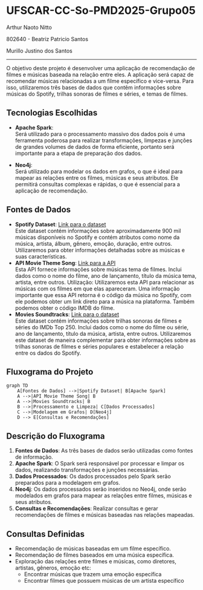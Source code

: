 # UFSCAR-CC-So-PMD2025-Grupo05

Arthur Naoto Nitto

802640 - Beatriz Patricio Santos

Murillo Justino dos Santos

---

O objetivo deste projeto é desenvolver uma aplicação de recomendação de filmes e músicas baseada na relação entre eles. A aplicação será capaz de recomendar músicas relacionadas a um filme específico e vice-versa. Para isso, utilizaremos três bases de dados que contêm informações sobre músicas do Spotify, trilhas sonoras de filmes e séries, e temas de filmes.

## Tecnologias Escolhidas

- **Apache Spark**: <br>
Será utilizado para o processamento massivo dos dados pois é uma ferramenta poderosa para realizar transformações, limpezas e junções de grandes volumes de dados de forma eficiente, portanto será importante para a etapa de preparação dos dados.

- **Neo4j**: <br>
Será utilizado para modelar os dados em grafos, o que é ideal para mapear as relações entre os filmes, músicas e seus atributos. Ele permitirá consultas complexas e rápidas, o que é essencial para a aplicação de recomendação.

## Fontes de Dados
- **Spotify Dataset**: [Link para o dataset](https://www.kaggle.com/datasets/devdope/900k-spotify) <br>
  Este dataset contém informações sobre aproximadamente 900 mil músicas disponíveis no Spotify e contém atributos como nome da música, artista, álbum, gênero, emoção, duração, entre outros. Utilizaremos para obter informações detalhadas sobre as músicas e suas características.
- **API Movie Theme Song**: [Link para a API](https://github.com/atlexis/movieThemeSongDatabase?tab=readme-ov-file) <br>
  Esta API fornece informações sobre músicas tema de filmes. Inclui dados como o nome do filme, ano de lançamento, título da música tema, artista, entre outros.
Utilização: Utilizaremos esta API para relacionar as músicas com os filmes em que elas apareceram. Uma informação importante que essa API retorna é o código da música no Spotify, com ele podemos obter um link direto para a música na plataforma. Também podemos obter o código IMDB do filme.
- **Movies Soundtracks**: [Link para o dataset](https://www.kaggle.com/datasets/ravineesh/soundtracks-of-top-250-imdb-movies-and-tv-series) <br>
  Este dataset contém informações sobre trilhas sonoras de filmes e séries do IMDb Top 250. Inclui dados como o nome do filme ou série, ano de lançamento, título da música, artista, entre outros. Utilizaremos este dataset de maneira complementar para obter informações sobre as trilhas sonoras de filmes e séries populares e estabelecer a relação entre os dados do Spotify.

## Fluxograma do Projeto

```mermaid
graph TD
    A[Fontes de Dados] -->|Spotify Dataset| B[Apache Spark]
    A -->|API Movie Theme Song| B
    A -->|Movies Soundtracks| B
    B -->|Processamento e Limpeza| C[Dados Processados]
    C -->|Modelagem em Grafos| D[Neo4j]
    D --> E[Consultas e Recomendações]
```

## Descrição do Fluxograma
1. **Fontes de Dados**: As três bases de dados serão utilizadas como fontes de informação.
2. **Apache Spark**: O Spark será responsável por processar e limpar os dados, realizando transformações e junções necessárias.
3. **Dados Processados**: Os dados processados pelo Spark serão preparados para a modelagem em grafos.
4. **Neo4j**: Os dados processados serão inseridos no Neo4j, onde serão modelados em grafos para mapear as relações entre filmes, músicas e seus atributos.
5. **Consultas e Recomendações**: Realizar consultas e gerar recomendações de filmes e músicas baseadas nas relações mapeadas.

## Consultas Definidas
- Recomendação de músicas baseadas em um filme específico.
- Recomendação de filmes baseados em uma música específica.
- Exploração das relações entre filmes e músicas, como diretores, artistas, gêneros, emoção etc:
    - Encontrar músicas que trazem uma emoção específica
    - Encontrar filmes que possuem músicas de um artista específico
